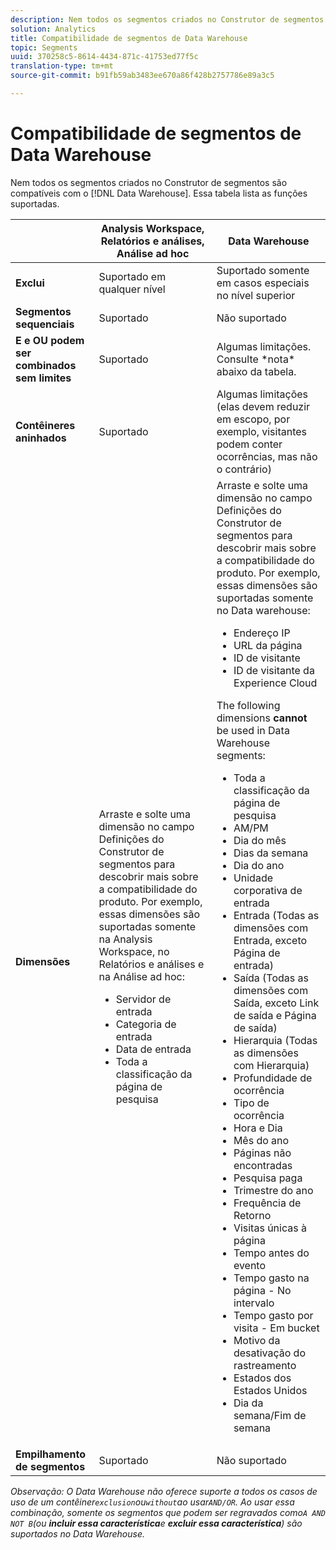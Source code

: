```yaml
---
description: Nem todos os segmentos criados no Construtor de segmentos são compatíveis com o Data Warehouse. Essa tabela lista as funções suportadas.
solution: Analytics
title: Compatibilidade de segmentos de Data Warehouse
topic: Segments
uuid: 370258c5-8614-4434-871c-41753ed77f5c
translation-type: tm+mt
source-git-commit: b91fb59ab3483ee670a86f428b2757786e89a3c5

---
```



# Compatibilidade de segmentos de Data Warehouse

Nem todos os segmentos criados no Construtor de segmentos são compatíveis com o [!DNL Data Warehouse]. Essa tabela lista as funções suportadas.

<table id="table_BBB1DAFDF85041598FA4AF869172CF7F"> 
 <thead> 
  <tr> 
   <th colname="col1" class="entry"> </th> 
   <th colname="col2" class="entry"> Analysis Workspace, Relatórios e análises, Análise ad hoc </th> 
   <th colname="col3" class="entry"> Data Warehouse </th> 
  </tr> 
 </thead>
 <tbody> 
  <tr> 
   <td colname="col1"> <b>Exclui</b> </td> 
   <td colname="col2"> Suportado em qualquer nível </td> 
   <td colname="col3"> Suportado somente em casos especiais no nível superior </td> 
  </tr> 
  <tr> 
   <td colname="col1"> <b>Segmentos sequenciais</b> </td> 
   <td colname="col2"> Suportado </td> 
   <td colname="col3"> Não suportado </td> 
  </tr> 
  <tr> 
   <td colname="col1"> <b>E e OU podem ser combinados sem limites</b> </td> 
   <td colname="col2"> Suportado </td> 
   <td colname="col3"> Algumas limitações. Consulte *nota* abaixo da tabela. </td> 
  </tr> 
  <tr> 
   <td colname="col1"> <b>Contêineres aninhados</b> </td> 
   <td colname="col2"> Suportado </td> 
   <td colname="col3"> Algumas limitações (elas devem reduzir em escopo, por exemplo, visitantes podem conter ocorrências, mas não o contrário) </td> 
  </tr> 
  <tr> 
   <td colname="col1"> <b>Dimensões</b> </td> 
   <td colname="col2">Arraste e solte uma dimensão no campo <span class="uicontrol">Definições</span> do Construtor de segmentos para descobrir mais sobre a compatibilidade do produto. Por exemplo, essas dimensões são suportadas somente na Analysis Workspace, no Relatórios e análises e na Análise ad hoc: 
    <ul id="ul_BD708CC3A16743F49F998D1046EC70A3"> 
     <li id="li_240DA619D50B4336ACD9117BF59AF10A">Servidor de entrada </li> 
     <li id="li_222D4D4116674EF8A52945CCB9C78719">Categoria de entrada </li> 
     <li id="li_5A43C846E2EA4EFCB892DE9E0607C68C">Data de entrada </li> 
     <li id="li_8E9CABBE04FC4A7A9A5D2BDD34AD3C87">Toda a classificação da página de pesquisa </li> 
    </ul> </td> 
   <td colname="col3"> Arraste e solte uma dimensão no campo <span class="uicontrol">Definições</span> do Construtor de segmentos para descobrir mais sobre a compatibilidade do produto. Por exemplo, essas dimensões são suportadas somente no Data warehouse: 
    <ul id="ul_61A5B314CCCF497DB0385324E3309E22"> 
     <li id="li_1254089BDFAE4E0F8E51CB1511BBBF53">Endereço IP </li> 
     <li id="li_D8E040F77A8C46A084547F4FE685CB10">URL da página </li> 
     <li id="li_4C79AE900CF6458780C124143DC6FA5B">ID de visitante </li> 
     <li id="li_4EC10645DE9740609D8DDFD4F668FE67">ID de visitante da Experience Cloud </li> 
    </ul> <p>The following dimensions <b>cannot </b>be used in Data Warehouse segments: </p> 
    <ul id="ul_FE143F6D1ABF45DAA444E1B5691C7D4F"> 
     <li id="li_E77F3CC45BA04674B857FE5AB19D56F1">Toda a classificação da página de pesquisa </li> 
     <li id="li_95E1549C13F14BA0B32686401EE78E31">AM/PM </li> 
     <li id="li_6F1C8FC2E7674A0CA14B70B65784D896">Dia do mês </li> 
     <li id="li_79D1A91D741D4CCC937D07906D71F964">Dias da semana </li> 
     <li id="li_4008565353084611BD782B98D50C0611">Dia do ano </li> 
     <li id="li_F87D78F125874087BFF74FAAE2BA46F5">Unidade corporativa de entrada </li> 
     <li id="li_53DA4E64C6714CFF90D164245D01C16A">Entrada (Todas as dimensões com Entrada, exceto Página de entrada) </li> 
     <li id="li_7F26B0E54A4A48319F31D8FC499D1CF2">Saída (Todas as dimensões com Saída, exceto Link de saída e Página de saída) </li> 
     <li id="li_1877D2D8A95B43F29CAA426BF2FE4996">Hierarquia (Todas as dimensões com Hierarquia) </li> 
     <li id="li_DF0BCC63ED274ABEA1C5A28274936310">Profundidade de ocorrência </li> 
     <li id="li_98BE56213E1A4FD28D4858D53C46D23E">Tipo de ocorrência </li> 
     <li id="li_52ECB31657DF4180BDB9C8D21CC74313">Hora e Dia </li> 
     <li id="li_93716207F2614822ACB84100B35D27BC">Mês do ano </li> 
     <li id="li_FFC8E1F7092C4876A7E9F2365CC234B9">Páginas não encontradas </li> 
     <li id="li_7A070C8E0F664F5AB554555B17D0E4E6">Pesquisa paga </li> 
     <li id="li_12228C18BF90463C8D8394FB810843D3">Trimestre do ano </li> 
     <li id="li_1833B6E2011C4757A60CAA2C98B35AFA">Frequência de Retorno </li> 
     <li id="li_39154CD74A534D9AA09C701FE1E2C521">Visitas únicas à página </li> 
     <li id="li_84BDE34DD577488881E8842D2DE72D3C">Tempo antes do evento </li> 
     <li id="li_552BE3414CC949B3B24BE99298945874">Tempo gasto na página - No intervalo </li> 
     <li id="li_33D815E04CB3493C82BE33E958C2D7B9">Tempo gasto por visita - Em bucket </li> 
     <li id="li_76F2BB88B8CD456DB50D04F36BB7854B">Motivo da desativação do rastreamento </li> 
     <li id="li_07345E08D0584CEC99128A0542587019">Estados dos Estados Unidos </li> 
     <li id="li_3D6BD9E927334B9BBC29E602D1103F7A">Dia da semana/Fim de semana </li> 
    </ul> </td> 
  </tr> 
  <tr> 
   <td colname="col1"> <b>Empilhamento de segmentos</b> </td> 
   <td colname="col2"> Suportado </td> 
   <td colname="col3"> Não suportado </td> 
  </tr> 
 </tbody> 
</table>

*Observação: O Data Warehouse não oferece suporte a todos os casos de uso de um contêiner`exclusion`ou`without`ao usar`AND/OR`. Ao usar essa combinação, somente os segmentos que podem ser regravados como`A AND NOT B`(ou **incluir essa característica**e **excluir essa característica**) são suportados no Data Warehouse.*
